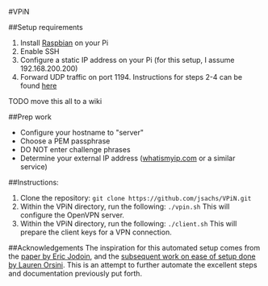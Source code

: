 #VPiN

##Setup requirements
1. Install [Raspbian](http://www.raspberrypi.org/downloads/) on your Pi
2. Enable SSH
3. Configure a static IP address on your Pi (for this setup, I assume 192.168.200.200)
4. Forward UDP traffic on port 1194.
Instructions for steps 2-4 can be found [here](http://readwrite.com/2014/04/09/raspberry-pi-projects-ssh-remote-desktop-static-ip-tutorial)

TODO move this all to a wiki

##Prep work
- Configure your hostname to "server"
- Choose a PEM passphrase
- DO NOT enter challenge phrases
- Determine your external IP address ([whatismyip.com](whatismyip.com) or a similar service)

##Instructions:
1. Clone the repository: `git clone https://github.com/jsachs/VPiN.git`
2. Within the VPiN directory, run the following: `./vpin.sh` This will configure the OpenVPN server.
3. Within the VPiN directory, run the following: `./client.sh` This will prepare the client keys for a VPN connection.

##Acknowledgements
The inspiration for this automated setup comes from the [paper by Eric Jodoin](http://www.sans.org/reading-room/whitepapers/hsoffice/soho-remote-access-vpn-easy-pie-raspberry-pi-34427),
and the [subsequent work on ease of setup done by Lauren Orsini](http://readwrite.com/2014/04/10/raspberry-pi-vpn-tutorial-server-secure-web-browsing).
This is an attempt to further automate the excellent steps and documentation previously put forth.

